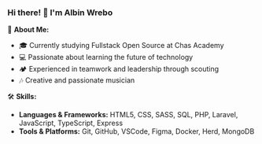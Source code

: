### Hi there! 👋 I'm Albin Wrebo

🚀 **About Me:**
- 🎓 Currently studying Fullstack Open Source at Chas Academy
- 💻 Passionate about learning the future of technology
- 🏕️ Experienced in teamwork and leadership through scouting
- 🎶 Creative and passionate musician

🛠 **Skills:**
- **Languages & Frameworks:** HTML5, CSS, SASS, SQL, PHP, Laravel, JavaScript, TypeScript, Express
- **Tools & Platforms:** Git, GitHub, VSCode, Figma, Docker, Herd, MongoDB
  <!-- MongoDB
  <!--React, Angular, jQuery, Express, 
Listening to:
[[https://spotify-github-profile.kittinanx.com/api/view.svg?uid=albwr01&redirect=true][https://spotify-github-profile.kittinanx.com/api/view.svg?uid=albwr01&cover_image=true&theme=novatorem&show_offline=true&background_color=000000&interchange=true&bar_color=ff7b00&bar_color_cover=true)]]
